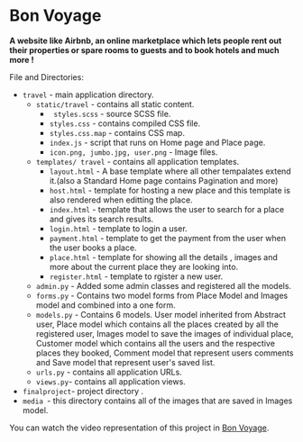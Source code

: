 # Bon Voyage

**A website like Airbnb, an online marketplace which lets people rent out their properties or spare rooms to guests and to book hotels and much more !**

File and Directories:

- ``` travel ``` - main application directory.
    - ``` static/travel ``` -  contains all static content.
        - ``` styles.scss``` - source SCSS file.
        - ``` styles.css ``` - contains compiled CSS file.
        - ``` styles.css.map ``` - contains CSS map.
        - ``` index.js ``` - script that runs on Home page and Place page.
        - ``` icon.png, jumbo.jpg, user.png ``` - Image files.
    - ``` templates/ travel ``` - contains all application templates.
        - ``` layout.html ``` - A base template where all other tempalates extend it.(also a Standard Home page contains Pagination and more)
        - ``` host.html ``` - template for hosting a new place and this template is also rendered when editting the place.
        - ``` index.html ``` - template that allows the user to search for a place and gives its search results.
        - ``` login.html ``` - template to login a user.
        - ``` payment.html ``` - template to get the payment from the user when the user books a place.
        - ``` place.html ``` - template for showing all the details , images and more about the current place they are looking into.
        - ``` register.html ``` - template to rgister a new user.
    - ``` admin.py ``` - Added some admin classes and registered all the models.
    - ``` forms.py ``` - Contains two model forms from Place Model and Images model and combined into a one form.
    - ``` models.py ``` - Contains 6 models. User model inherited from Abstract user, Place model which contains all the places created by all the registered user, Images model to save the images of individual place, Customer model which contains all the users and the respective places they booked, Comment model that represent users comments and Save model that represent user's saved list.
    - ``` urls.py ``` - contains all application URLs.
    - ```views.py```- contains all application views.
- ``` finalproject ```- project directory .
- ```media ```- this directory contains all of the images that are saved in Images model.


You can watch the video representation of this project in [Bon Voyage](https://youtu.be/_vT9KK9ssao).